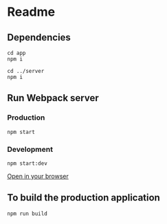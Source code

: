 # Readme

## Dependencies

    cd app
    npm i

    cd ../server
    npm i

## Run  Webpack server

### Production

    npm start

### Development

    npm start:dev


[Open in your browser](http://localhost:3000)


## To build the production application

    npm run build


